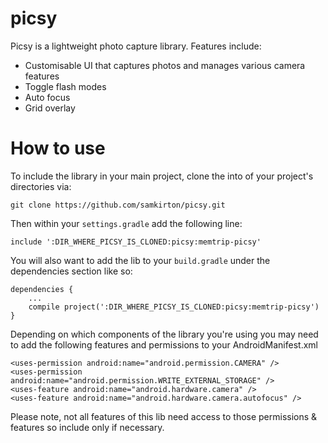 picsy
=====
Picsy is a lightweight photo capture library. Features include:
- Customisable UI that captures photos and manages various camera features
- Toggle flash modes
- Auto focus
- Grid overlay

How to use
=====
To include the library in your main project, clone the into of your project's directories via:

    git clone https://github.com/samkirton/picsy.git

Then within your `settings.gradle` add the following line:

    include ':DIR_WHERE_PICSY_IS_CLONED:picsy:memtrip-picsy'

You will also want to add the lib to your `build.gradle` under the dependencies section like so:

    dependencies {
        ...
    	compile project(':DIR_WHERE_PICSY_IS_CLONED:picsy:memtrip-picsy')
    }

Depending on which components of the library you're using you may need to add the following features and permissions to your AndroidManifest.xml

    <uses-permission android:name="android.permission.CAMERA" />
    <uses-permission android:name="android.permission.WRITE_EXTERNAL_STORAGE" />
    <uses-feature android:name="android.hardware.camera" />
    <uses-feature android:name="android.hardware.camera.autofocus" />

Please note, not all features of this lib need access to those permissions & features so include only if necessary.
